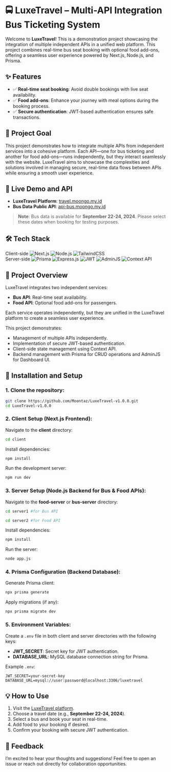 # 🚍 LuxeTravel – Multi-API Integration Bus Ticketing System

Welcome to **LuxeTravel**! This is a demonstration project showcasing the integration of multiple independent APIs in a unified web platform. This project combines real-time bus seat booking with optional food add-ons, offering a seamless user experience powered by Next.js, Node.js, and Prisma.

## ✨ Features  

- ✅ **Real-time seat booking**: Avoid double bookings with live seat availability.  
- ✅ **Food add-ons**: Enhance your journey with meal options during the booking process.  
- ✅ **Secure authentication**: JWT-based authentication ensures safe transactions.  

## 🎯 Project Goal
This project demonstrates how to integrate multiple APIs from independent services into a cohesive platform. Each API—one for bus ticketing and another for food add-ons—runs independently, but they interact seamlessly with the website. LuxeTravel aims to showcase the complexities and solutions involved in managing secure, real-time data flows between APIs while ensuring a smooth user experience.

## 🔗 Live Demo and API  

- **LuxeTravel Platform**: [travel.moongo.my.id](https://travel.moongo.my.id)  
- **Bus Data Public API**: [api-bus.moongo.my.id](https://api-bus.moongo.my.id/api/bus/buses)  

> **Note**: Bus data is available for **September 22-24, 2024**. Please select these dates when booking for testing purposes.


## 🛠 Tech Stack  

Client-side ![Next.js](https://img.shields.io/badge/-Next.js-000?logo=next.js)  ![Node.js](https://img.shields.io/badge/-Node.js-000?logo=node.js)  ![TailwindCSS](https://img.shields.io/badge/-TailwindCSS-000?logo=tailwindcss)  
Server-side ![Prisma](https://img.shields.io/badge/-Prisma-000?logo=prisma)  ![Express.js](https://img.shields.io/badge/-Express.js-000?logo=express)  ![JWT](https://img.shields.io/badge/-JWT-000?logo=json-web-tokens)  ![AdminJS](https://img.shields.io/badge/-AdminJS-000?logo=adminjs)  ![Context API](https://img.shields.io/badge/-Context%20API-000)  


## 🚀 Project Overview  

LuxeTravel integrates two independent services:  
- **Bus API**: Real-time seat availability.  
- **Food API**: Optional food add-ons for passengers.

Each service operates independently, but they are unified in the LuxeTravel platform to create a seamless user experience.

This project demonstrates:
- Management of multiple APIs independently.
- Implementation of secure JWT-based authentication.
- Client-side state management using Context API.
- Backend management with Prisma for CRUD operations and AdminJS for Dashboard UI.


## 🔧 Installation and Setup  

### 1. Clone the repository:  
```bash
git clone https://github.com/Moontaz/LuxeTravel-v1.0.0.git
cd LuxeTravel-v1.0.0
```

### 2. Client Setup (Next.js Frontend):  
Navigate to the **client** directory:  
```bash
cd client
```

Install dependencies:  
```bash
npm install
```

Run the development server:  
```bash
npm run dev
```

### 3. Server Setup (Node.js Backend for Bus & Food APIs):  
Navigate to the **food-server** or **bus-server** directory:  
```bash
cd server1 #for Bus API
```
```bash
cd server2 #for Food API
```

Install dependencies:  
```bash
npm install
```

Run the server:  
```bash
node app.js
```

### 4. Prisma Configuration (Backend Database):  
Generate Prisma client:  
```bash
npx prisma generate
```

Apply migrations (if any):  
```bash
npx prisma migrate dev
```

### 5. Environment Variables:  
Create a `.env` file in both client and server directories with the following keys:
- **JWT_SECRET**: Secret key for JWT authentication.
- **DATABASE_URL**: MySQL database connection string for Prisma.

Example `.env`:
```
JWT_SECRET=your-secret-key
DATABASE_URL=mysql://user:password@localhost:3306/luxetravel
```

## 💡 How to Use  

1. Visit the [LuxeTravel platform](https://travel.moongo.my.id).  
2. Choose a travel date (e.g., **September 22-24, 2024**).  
3. Select a bus and book your seat in real-time.  
4. Add food to your booking if desired.  
5. Confirm your booking with secure JWT authentication.

## 🙌 Feedback  

I’m excited to hear your thoughts and suggestions! Feel free to open an issue or reach out directly for collaboration opportunities.
